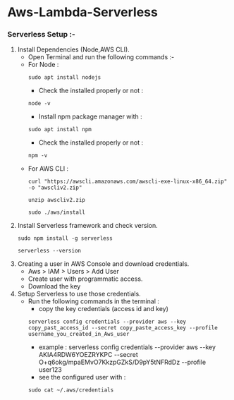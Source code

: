 # Aws-Lambda-Serverless

### Serverless Setup :-
1. Install Dependencies (Node,AWS CLI).
   - Open Terminal and run the following commands :-
   - For Node :
       ```
       sudo apt install nodejs
       ```
       - Check the installed properly or not :
       ```
       node -v
       ```
       - Install npm package manager with :
       ```
       sudo apt install npm
       ```
       - Check the installed properly or not :    
       ```
       npm -v
       ```
    - For AWS CLI :
       ```
       curl "https://awscli.amazonaws.com/awscli-exe-linux-x86_64.zip" -o "awscliv2.zip"
       ```
       ```
       unzip awscliv2.zip
       ```
       ```
       sudo ./aws/install
       ```
2. Install Serverless framework and check version.
   ```
   sudo npm install -g serverless
   ```
   ```
   serverless --version
   ```
3. Creating a user in AWS Console and download credentials.
   - Aws > IAM > Users > Add User
   - Create user with programmatic access.
   - Download the key
4. Setup Serverless to use those credentials.
   - Run the following commands in the terminal :
     - copy the key credentials (access id and key)
     ```
     serverless config credentials --provider aws --key copy_past_access_id --secret copy_paste_access_key --profile username_you_created_in_Aws_user
     ```
     - example : serverless config credentials --provider aws --key AKIA4RDW6YOEZRYKPC --secret O+q6okg/mpaEMvO7KkzpGZkS/D9pY5tNFRdDz --profile user123 
     - see the configured user with :</br> 
     ```
     sudo cat ~/.aws/credentials
     ```
